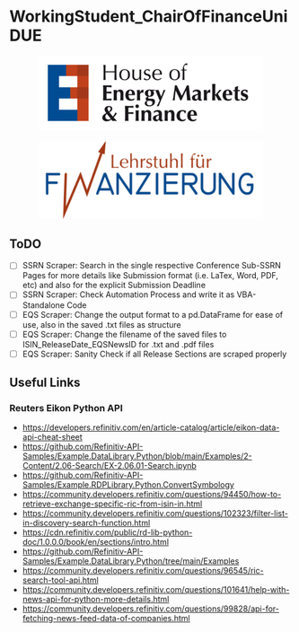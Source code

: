 # WorkingStudent_ChairOfFinanceUniDUE

<p align="center">
  <img src="https://github.com/RobertHennings/WorkingStudent_ChairOfFinanceUniDUE/blob/main/Pictures/HEMF_Logo.png" 
       width="400"/>
</p>

<p align="center">
  <img src="https://github.com/RobertHennings/WorkingStudent_ChairOfFinanceUniDUE/blob/main/Pictures/Chair_Logo.png" 
       width="400"/>
</p>

## ToDO
* [ ] SSRN Scraper: Search in the single respective Conference Sub-SSRN Pages for more details like Submission format (i.e. LaTex, Word, PDF, etc) and also for the explicit Submission Deadline
* [ ] SSRN Scraper: Check Automation Process and write it as VBA-Standalone Code
* [ ] EQS Scraper: Change the output format to a pd.DataFrame for ease of use, also in the saved .txt files as structure
* [ ] EQS Scraper: Change the filename of the saved files to ISIN_ReleaseDate_EQSNewsID for .txt and .pdf files
* [ ] EQS Scraper: Sanity Check if all Release Sections are scraped properly

## Useful Links
### Reuters Eikon Python API
* https://developers.refinitiv.com/en/article-catalog/article/eikon-data-api-cheat-sheet
* https://github.com/Refinitiv-API-Samples/Example.DataLibrary.Python/blob/main/Examples/2-Content/2.06-Search/EX-2.06.01-Search.ipynb
* https://github.com/Refinitiv-API-Samples/Example.RDPLibrary.Python.ConvertSymbology
* https://community.developers.refinitiv.com/questions/94450/how-to-retrieve-exchange-specific-ric-from-isin-in.html
* https://community.developers.refinitiv.com/questions/102323/filter-list-in-discovery-search-function.html
* https://cdn.refinitiv.com/public/rd-lib-python-doc/1.0.0.0/book/en/sections/intro.html
* https://github.com/Refinitiv-API-Samples/Example.DataLibrary.Python/tree/main/Examples
* https://community.developers.refinitiv.com/questions/96545/ric-search-tool-api.html
* https://community.developers.refinitiv.com/questions/101641/help-with-news-api-for-python-more-details.html
* https://community.developers.refinitiv.com/questions/99828/api-for-fetching-news-feed-data-of-companies.html

